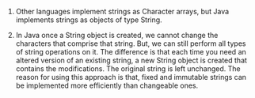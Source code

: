 1. Other languages implement strings as Character arrays, but Java implements strings as objects of type String.

2. In Java once a String object is created, we cannot change the characters that comprise that string. But, we can still perform all types of string operations on it. The difference is that each time you need an altered version of an existing string, a new String object is created that contains the modifications. The original string is left unchanged. The reason for using this approach is that, fixed and immutable strings can be implemented more efficiently than changeable ones.
